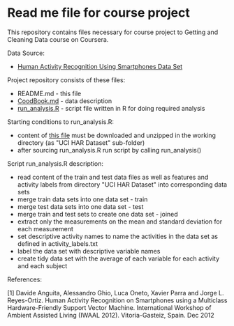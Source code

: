 # Read me file for course project

This repository contains files necessary for course project to Getting and Cleaning Data course on Coursera.

Data Source:
* [Human Activity Recognition Using Smartphones Data Set](http://archive.ics.uci.edu/ml/datasets/Human+Activity+Recognition+Using+Smartphones)

Project repository consists of these files:
* README.md - this file
* [CoodBook.md](https://github.com/rcourse/getdata-project/blob/master/CodeBook.md) - data description
* [run_analysis.R](https://github.com/rcourse/getdata-project/blob/master/run_analysis.R) - script file written in R for doing required analysis

Starting conditions to run_analysis.R:
* content of [this file](https://d396qusza40orc.cloudfront.net/getdata%2Fprojectfiles%2FUCI%20HAR%20Dataset.zip) must be downloaded and unzipped in the working directory (as "UCI HAR Dataset" sub-folder)
* after sourcing run_analysis.R run script by calling run_analysis()

Script run_analysis.R description:
* read content of the train and test data files as well as features and activity labels from directory "UCI HAR Dataset" into corresponding data sets
* merge train data sets into one data set - train
* merge test data sets into one data set - test
* merge train and test sets to create one data set - joined
* extract only the measurements on the mean and standard deviation for each measurement
* set descriptive activity names to name the activities in the data set as defined in activity_labels.txt
* label the data set with descriptive variable names
* create tidy data set with the average of each variable for each activity and each subject

References:

[1] Davide Anguita, Alessandro Ghio, Luca Oneto, Xavier Parra and Jorge L. Reyes-Ortiz. Human Activity Recognition on Smartphones using a Multiclass Hardware-Friendly Support Vector Machine. International Workshop of Ambient Assisted Living (IWAAL 2012). Vitoria-Gasteiz, Spain. Dec 2012
